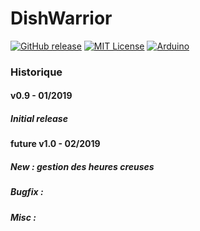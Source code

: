 # DishWarrior

[![GitHub release](http://img.shields.io/badge/Version-0.9-brightgreen.svg?style=flat)][release]
[![MIT License](http://img.shields.io/badge/license-MIT-blue.svg?style=flat)][license] 
[![Arduino](https://img.shields.io/badge/Arduino-Nano-red.svg?style=flat)][Arduino]


[release]: https://github.com/lordzurp/DishWarrior/releases
[license]: https://raw.githubusercontent.com/lordzurp/DishWarrior/master/LICENSE
[arduino]: http://arduino.cc



### Historique

#### v0.9 - 01/2019

##### Initial release

#### future v1.0 - 02/2019

##### New : gestion des heures creuses
##### Bugfix :
##### Misc :